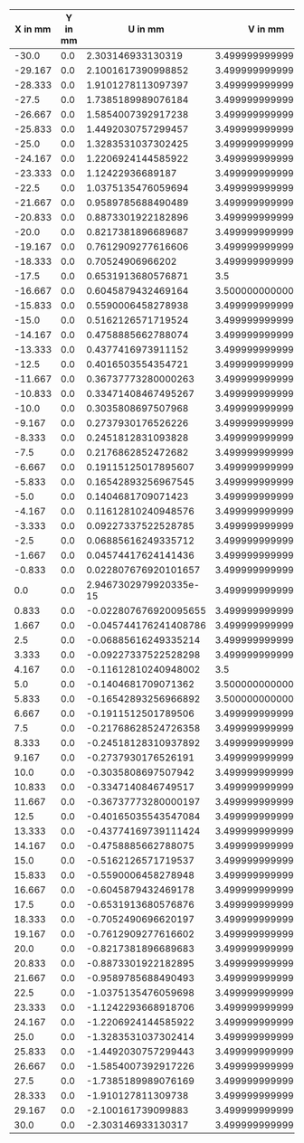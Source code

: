 | X in mm | Y in mm |        U in mm         |      V in mm       |   Log. Strain YY    |
|---------|---------|------------------------|--------------------|---------------------|
|  -30.0  |   0.0   |   2.303146933130319    | 3.499999999999999  | 0.12019558410593385 |
| -29.167 |   0.0   |   2.1001617390998852   | 3.499999999999998  | 0.12084509325421125 |
| -28.333 |   0.0   |   1.9101278113097397   | 3.4999999999999973 | 0.11805068778770156 |
|  -27.5  |   0.0   |   1.7385189989076184   | 3.499999999999997  | 0.11426001291878761 |
| -26.667 |   0.0   |   1.5854007392917238   | 3.4999999999999973 | 0.11043420068808389 |
| -25.833 |   0.0   |   1.4492030757299457   | 3.4999999999999964 | 0.10688049728562861 |
|  -25.0  |   0.0   |   1.3283531037302425   | 3.4999999999999964 | 0.10371186327938234 |
| -24.167 |   0.0   |   1.2206924144585922   | 3.499999999999996  | 0.10094997781586201 |
| -23.333 |   0.0   |    1.12422936689187    | 3.4999999999999947 |  0.098579226723094  |
|  -22.5  |   0.0   |   1.0375135476059694   | 3.4999999999999947 | 0.09657128369953077 |
| -21.667 |   0.0   |   0.9589785688490489   | 3.4999999999999956 | 0.09488107224916648 |
| -20.833 |   0.0   |   0.8873301922182896   | 3.4999999999999973 | 0.09346302927207435 |
|  -20.0  |   0.0   |   0.8217381896689687   | 3.499999999999997  | 0.09227802694664355 |
| -19.167 |   0.0   |   0.7612909277616606   | 3.499999999999999  | 0.09128658772513382 |
| -18.333 |   0.0   |    0.70524906966202    | 3.499999999999999  | 0.09045524066813035 |
|  -17.5  |   0.0   |   0.6531913680576871   |        3.5         | 0.08975813208466484 |
| -16.667 |   0.0   |   0.6045879432469164   | 3.5000000000000004 | 0.08917105396481526 |
| -15.833 |   0.0   |   0.5590006458278938   | 3.4999999999999996 | 0.08867450204738547 |
|  -15.0  |   0.0   |   0.5162126571719524   | 3.4999999999999987 |  0.088253900970473  |
| -14.167 |   0.0   |   0.4758885662788074   | 3.4999999999999982 | 0.08789573285907523 |
| -13.333 |   0.0   |   0.4377416973911152   | 3.499999999999999  | 0.08758928918815814 |
|  -12.5  |   0.0   |   0.4016503554354721   | 3.499999999999999  | 0.08732673108704296 |
| -11.667 |   0.0   |  0.36737773280000263   | 3.499999999999998  | 0.08710072894382503 |
| -10.833 |   0.0   |  0.33471408467495267   | 3.499999999999997  | 0.0869055038268311  |
|  -10.0  |   0.0   |   0.3035808697507968   | 3.499999999999996  | 0.08673689714685245 |
| -9.167  |   0.0   |   0.2737930176526226   | 3.499999999999995  | 0.08659101843619701 |
| -8.333  |   0.0   |   0.2451812831093828   | 3.4999999999999933 | 0.0864647443159079  |
|  -7.5   |   0.0   |   0.2176862852472682   | 3.499999999999994  | 0.08635594797341836 |
| -6.667  |   0.0   |  0.19115125017895607   | 3.4999999999999933 | 0.08626258374662608 |
| -5.833  |   0.0   |  0.16542893256967545   | 3.499999999999993  | 0.08618300721154101 |
|  -5.0   |   0.0   |   0.1404681709071423   | 3.499999999999992  | 0.08611616185091094 |
| -4.167  |   0.0   |  0.11612810240948576   | 3.4999999999999933 | 0.08606101015469918 |
| -3.333  |   0.0   |  0.09227337522528785   | 3.499999999999994  | 0.08601675172800939 |
|  -2.5   |   0.0   |  0.06885616249335712   | 3.499999999999994  | 0.08598290673339298 |
| -1.667  |   0.0   |  0.04574417624141436   | 3.499999999999994  | 0.08595901013670967 |
| -0.833  |   0.0   |  0.022807676920101657  | 3.4999999999999942 | 0.08594477216393426 |
|   0.0   |   0.0   | 2.9467302979920335e-15 | 3.4999999999999956 | 0.08594005110401085 |
|  0.833  |   0.0   | -0.022807676920095655  | 3.4999999999999956 | 0.08594477216393479 |
|  1.667  |   0.0   | -0.045744176241408786  | 3.499999999999997  | 0.08595901013671019 |
|   2.5   |   0.0   |  -0.06885616249335214  | 3.4999999999999987 | 0.08598290673339234 |
|  3.333  |   0.0   |  -0.09227337522528298  | 3.499999999999999  | 0.0860167517280104  |
|  4.167  |   0.0   |  -0.11612810240948002  |        3.5         | 0.08606101015469819 |
|   5.0   |   0.0   |  -0.1404681709071362   | 3.500000000000001  | 0.08611616185091067 |
|  5.833  |   0.0   |  -0.16542893256966892  | 3.5000000000000004 | 0.08618300721154078 |
|  6.667  |   0.0   |  -0.1911512501789506   | 3.499999999999999  | 0.08626258374662592 |
|   7.5   |   0.0   |  -0.21768628524726358  | 3.4999999999999982 | 0.08635594797341901 |
|  8.333  |   0.0   |  -0.24518128310937892  | 3.4999999999999987 | 0.08646474431590931 |
|  9.167  |   0.0   |  -0.2737930176526191   | 3.499999999999998  | 0.08659101843619732 |
|  10.0   |   0.0   |  -0.3035808697507942   | 3.499999999999998  | 0.08673689714685329 |
| 10.833  |   0.0   |  -0.3347140846749517   | 3.499999999999997  | 0.08690550382683195 |
| 11.667  |   0.0   |  -0.36737773280000197  | 3.4999999999999964 | 0.0871007289438255  |
|  12.5   |   0.0   |  -0.40165035543547084  | 3.499999999999996  | 0.0873267310870435  |
| 13.333  |   0.0   |  -0.43774169739111424  | 3.4999999999999956 | 0.08758928918815789 |
| 14.167  |   0.0   |  -0.4758885662788075   | 3.4999999999999947 | 0.08789573285907598 |
|  15.0   |   0.0   |  -0.5162126571719537   | 3.499999999999994  | 0.08825390097047303 |
| 15.833  |   0.0   |  -0.5590006458278948   | 3.4999999999999947 | 0.08867450204738547 |
| 16.667  |   0.0   |  -0.6045879432469178   | 3.4999999999999956 | 0.0891710539648153  |
|  17.5   |   0.0   |  -0.6531913680576876   | 3.4999999999999973 | 0.08975813208466443 |
| 18.333  |   0.0   |  -0.7052490696620197   | 3.499999999999997  | 0.09045524066813003 |
| 19.167  |   0.0   |  -0.7612909277616602   | 3.499999999999996  | 0.09128658772513465 |
|  20.0   |   0.0   |  -0.8217381896689683   | 3.4999999999999964 | 0.09227802694664324 |
| 20.833  |   0.0   |  -0.8873301922182895   | 3.4999999999999973 | 0.09346302927207478 |
| 21.667  |   0.0   |  -0.9589785688490493   | 3.4999999999999973 | 0.09488107224916685 |
|  22.5   |   0.0   |  -1.0375135476059698   | 3.4999999999999956 | 0.09657128369953016 |
| 23.333  |   0.0   |  -1.1242293668918706   | 3.4999999999999973 | 0.09857922672309383 |
| 24.167  |   0.0   |  -1.2206924144585922   | 3.4999999999999982 | 0.10094997781586115 |
|  25.0   |   0.0   |  -1.3283531037302414   | 3.4999999999999982 | 0.10371186327938163 |
| 25.833  |   0.0   |  -1.4492030757299443   | 3.4999999999999987 | 0.10688049728562861 |
| 26.667  |   0.0   |  -1.5854007392917226   | 3.4999999999999996 | 0.11043420068808374 |
|  27.5   |   0.0   |  -1.7385189989076169   | 3.4999999999999996 | 0.11426001291878735 |
| 28.333  |   0.0   |   -1.910127811309738   | 3.4999999999999982 | 0.1180506877877011  |
| 29.167  |   0.0   |   -2.100161739099883   | 3.499999999999998  | 0.12084509325421079 |
|  30.0   |   0.0   |   -2.303146933130317   | 3.4999999999999973 | 0.1201955841059348  |